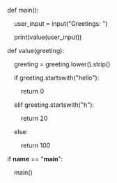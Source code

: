 def main():

    user_input = input("Greetings: ")

    print(value(user_input))

  
  

def value(greeting):

    greeting = greeting.lower().strip()

  

    if greeting.startswith("hello"):

        return 0

  

    elif greeting.startswith("h"):

        return 20

  

    else:

        return 100

  
  

if __name__ == "__main__":

    main()